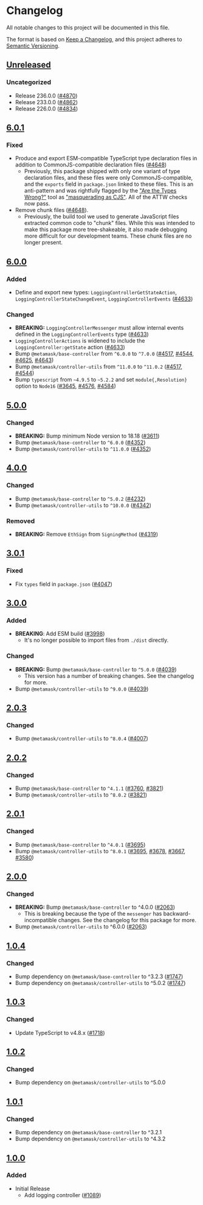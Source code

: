 # Changelog

All notable changes to this project will be documented in this file.

The format is based on [Keep a Changelog](https://keepachangelog.com/en/1.0.0/),
and this project adheres to [Semantic Versioning](https://semver.org/spec/v2.0.0.html).

## [Unreleased]

### Uncategorized

- Release 236.0.0 ([#4870](https://github.com/MetaMask/core.git/pull/4870))
- Release 233.0.0 ([#4862](https://github.com/MetaMask/core.git/pull/4862))
- Release 226.0.0 ([#4834](https://github.com/MetaMask/core.git/pull/4834))

## [6.0.1]

### Fixed

- Produce and export ESM-compatible TypeScript type declaration files in addition to CommonJS-compatible declaration files ([#4648](https://github.com/MetaMask/core/pull/4648))
  - Previously, this package shipped with only one variant of type declaration
    files, and these files were only CommonJS-compatible, and the `exports`
    field in `package.json` linked to these files. This is an anti-pattern and
    was rightfully flagged by the
    ["Are the Types Wrong?"](https://arethetypeswrong.github.io/) tool as
    ["masquerading as CJS"](https://github.com/arethetypeswrong/arethetypeswrong.github.io/blob/main/docs/problems/FalseCJS.md).
    All of the ATTW checks now pass.
- Remove chunk files ([#4648](https://github.com/MetaMask/core/pull/4648)).
  - Previously, the build tool we used to generate JavaScript files extracted
    common code to "chunk" files. While this was intended to make this package
    more tree-shakeable, it also made debugging more difficult for our
    development teams. These chunk files are no longer present.

## [6.0.0]

### Added

- Define and export new types: `LoggingControllerGetStateAction`, `LoggingControllerStateChangeEvent`, `LoggingControllerEvents` ([#4633](https://github.com/MetaMask/core/pull/4633))

### Changed

- **BREAKING:** `LoggingControllerMessenger` must allow internal events defined in the `LoggingControllerEvents` type ([#4633](https://github.com/MetaMask/core/pull/4633))
- `LoggingControllerActions` is widened to include the `LoggingController:getState` action ([#4633](https://github.com/MetaMask/core/pull/4633))
- Bump `@metamask/base-controller` from `^6.0.0` to `^7.0.0` ([#4517](https://github.com/MetaMask/core/pull/4517), [#4544](https://github.com/MetaMask/core/pull/4544), [#4625](https://github.com/MetaMask/core/pull/4625), [#4643](https://github.com/MetaMask/core/pull/4643))
- Bump `@metamask/controller-utils` from `^11.0.0` to `^11.0.2` ([#4517](https://github.com/MetaMask/core/pull/4517), [#4544](https://github.com/MetaMask/core/pull/4544))
- Bump `typescript` from `~4.9.5` to `~5.2.2` and set `module{,Resolution}` option to `Node16` ([#3645](https://github.com/MetaMask/core/pull/3645), [#4576](https://github.com/MetaMask/core/pull/4576), [#4584](https://github.com/MetaMask/core/pull/4584))

## [5.0.0]

### Changed

- **BREAKING:** Bump minimum Node version to 18.18 ([#3611](https://github.com/MetaMask/core/pull/3611))
- Bump `@metamask/base-controller` to `^6.0.0` ([#4352](https://github.com/MetaMask/core/pull/4352))
- Bump `@metamask/controller-utils` to `^11.0.0` ([#4352](https://github.com/MetaMask/core/pull/4352))

## [4.0.0]

### Changed

- Bump `@metamask/base-controller` to `^5.0.2` ([#4232](https://github.com/MetaMask/core/pull/4232))
- Bump `@metamask/controller-utils` to `^10.0.0` ([#4342](https://github.com/MetaMask/core/pull/4342))

### Removed

- **BREAKING:** Remove `EthSign` from `SigningMethod` ([#4319](https://github.com/MetaMask/core/pull/4319))

## [3.0.1]

### Fixed

- Fix `types` field in `package.json` ([#4047](https://github.com/MetaMask/core/pull/4047))

## [3.0.0]

### Added

- **BREAKING**: Add ESM build ([#3998](https://github.com/MetaMask/core/pull/3998))
  - It's no longer possible to import files from `./dist` directly.

### Changed

- **BREAKING:** Bump `@metamask/base-controller` to `^5.0.0` ([#4039](https://github.com/MetaMask/core/pull/4039))
  - This version has a number of breaking changes. See the changelog for more.
- Bump `@metamask/controller-utils` to `^9.0.0` ([#4039](https://github.com/MetaMask/core/pull/4039))

## [2.0.3]

### Changed

- Bump `@metamask/controller-utils` to `^8.0.4` ([#4007](https://github.com/MetaMask/core/pull/4007))

## [2.0.2]

### Changed

- Bump `@metamask/base-controller` to `^4.1.1` ([#3760](https://github.com/MetaMask/core/pull/3760), [#3821](https://github.com/MetaMask/core/pull/3821))
- Bump `@metamask/controller-utils` to `^8.0.2` ([#3821](https://github.com/MetaMask/core/pull/3821))

## [2.0.1]

### Changed

- Bump `@metamask/base-controller` to `^4.0.1` ([#3695](https://github.com/MetaMask/core/pull/3695))
- Bump `@metamask/controller-utils` to `^8.0.1` ([#3695](https://github.com/MetaMask/core/pull/3695), [#3678](https://github.com/MetaMask/core/pull/3678), [#3667](https://github.com/MetaMask/core/pull/3667), [#3580](https://github.com/MetaMask/core/pull/3580))

## [2.0.0]

### Changed

- **BREAKING:** Bump `@metamask/base-controller` to ^4.0.0 ([#2063](https://github.com/MetaMask/core/pull/2063))
  - This is breaking because the type of the `messenger` has backward-incompatible changes. See the changelog for this package for more.
- Bump `@metamask/controller-utils` to ^6.0.0 ([#2063](https://github.com/MetaMask/core/pull/2063))

## [1.0.4]

### Changed

- Bump dependency on `@metamask/base-controller` to ^3.2.3 ([#1747](https://github.com/MetaMask/core/pull/1747))
- Bump dependency on `@metamask/controller-utils` to ^5.0.2 ([#1747](https://github.com/MetaMask/core/pull/1747))

## [1.0.3]

### Changed

- Update TypeScript to v4.8.x ([#1718](https://github.com/MetaMask/core/pull/1718))

## [1.0.2]

### Changed

- Bump dependency on `@metamask/controller-utils` to ^5.0.0

## [1.0.1]

### Changed

- Bump dependency on `@metamask/base-controller` to ^3.2.1
- Bump dependency on `@metamask/controller-utils` to ^4.3.2

## [1.0.0]

### Added

- Initial Release
  - Add logging controller ([#1089](https://github.com/MetaMask/core.git/pull/1089))

[Unreleased]: https://github.com/MetaMask/core.git/compare/@metamask/logging-controller@6.0.1...HEAD
[6.0.1]: https://github.com/MetaMask/core.git/compare/@metamask/logging-controller@6.0.0...@metamask/logging-controller@6.0.1
[6.0.0]: https://github.com/MetaMask/core.git/compare/@metamask/logging-controller@5.0.0...@metamask/logging-controller@6.0.0
[5.0.0]: https://github.com/MetaMask/core.git/compare/@metamask/logging-controller@4.0.0...@metamask/logging-controller@5.0.0
[4.0.0]: https://github.com/MetaMask/core.git/compare/@metamask/logging-controller@3.0.1...@metamask/logging-controller@4.0.0
[3.0.1]: https://github.com/MetaMask/core.git/compare/@metamask/logging-controller@3.0.0...@metamask/logging-controller@3.0.1
[3.0.0]: https://github.com/MetaMask/core.git/compare/@metamask/logging-controller@2.0.3...@metamask/logging-controller@3.0.0
[2.0.3]: https://github.com/MetaMask/core.git/compare/@metamask/logging-controller@2.0.2...@metamask/logging-controller@2.0.3
[2.0.2]: https://github.com/MetaMask/core.git/compare/@metamask/logging-controller@2.0.1...@metamask/logging-controller@2.0.2
[2.0.1]: https://github.com/MetaMask/core.git/compare/@metamask/logging-controller@2.0.0...@metamask/logging-controller@2.0.1
[2.0.0]: https://github.com/MetaMask/core.git/compare/@metamask/logging-controller@1.0.4...@metamask/logging-controller@2.0.0
[1.0.4]: https://github.com/MetaMask/core.git/compare/@metamask/logging-controller@1.0.3...@metamask/logging-controller@1.0.4
[1.0.3]: https://github.com/MetaMask/core.git/compare/@metamask/logging-controller@1.0.2...@metamask/logging-controller@1.0.3
[1.0.2]: https://github.com/MetaMask/core.git/compare/@metamask/logging-controller@1.0.1...@metamask/logging-controller@1.0.2
[1.0.1]: https://github.com/MetaMask/core.git/compare/@metamask/logging-controller@1.0.0...@metamask/logging-controller@1.0.1
[1.0.0]: https://github.com/MetaMask/core.git/releases/tag/@metamask/logging-controller@1.0.0
